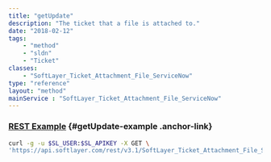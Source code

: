 ```yaml
---
title: "getUpdate"
description: "The ticket that a file is attached to."
date: "2018-02-12"
tags:
    - "method"
    - "sldn"
    - "Ticket"
classes:
    - "SoftLayer_Ticket_Attachment_File_ServiceNow"
type: "reference"
layout: "method"
mainService : "SoftLayer_Ticket_Attachment_File_ServiceNow"
---
```


### [REST Example](#getUpdate-example) <a href="/article/rest/"><i class="fas fa-question"></i></a> {#getUpdate-example .anchor-link} 
```bash
curl -g -u $SL_USER:$SL_APIKEY -X GET \
'https://api.softlayer.com/rest/v3.1/SoftLayer_Ticket_Attachment_File_ServiceNow/{SoftLayer_Ticket_Attachment_File_ServiceNowID}/getUpdate'
```
